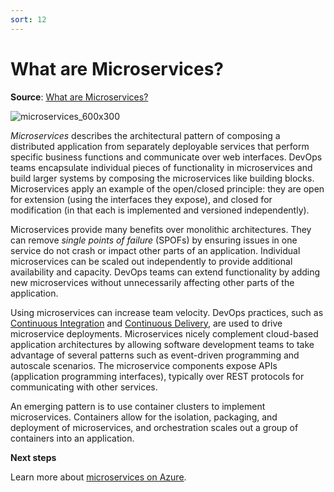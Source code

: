 ```yaml
---
sort: 12
---
```

# What are Microservices?

**Source**: [What are Microservices?](https://docs.microsoft.com/en-us/devops/deliver/what-are-microservices)

![microservices\_600x300](https://raw.githubusercontent.com/microsoft/azureml-ops-accelerator/main/1-DesignforMLOps/0-DevOpsOverview/_img/Microservices_600x300-1.png)

_Microservices_ describes the architectural pattern of composing a distributed application from separately
deployable services that perform specific business functions and communicate over web interfaces. DevOps
teams encapsulate individual pieces of functionality in microservices and build larger systems by composing
the microservices like building blocks. Microservices apply an example of the open/closed principle: they
are open for extension (using the interfaces they expose), and closed for modification (in that each is
implemented and versioned independently).

Microservices provide many benefits over monolithic architectures. They can remove _single points of 
failure_ (SPOFs) by ensuring issues in one service do not crash or impact other parts of an application.
Individual microservices can be scaled out independently to provide additional availability and capacity.
DevOps teams can extend functionality by adding new microservices without unnecessarily affecting other
parts of the application.

Using microservices can increase team velocity. DevOps practices, such as 
[Continuous Integration](6-CI.md) and 
[Continuous Delivery](7-CD.md), are used to drive microservice deployments.
Microservices nicely complement cloud-based application architectures by allowing software development
teams to take advantage of several patterns such as event-driven programming and autoscale scenarios. The
microservice components expose APIs (application programming interfaces), typically over REST protocols for
communicating with other services.

An emerging pattern is to use container clusters to implement microservices. Containers allow for the
isolation, packaging, and deployment of microservices, and orchestration scales out a group of containers
into an application.

**Next steps**

Learn more about [microservices on Azure](https://azure.microsoft.com/documentation/articles/service-fabric-overview-microservices/).
